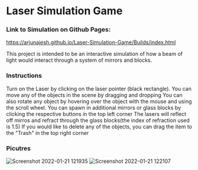 # Laser Simulation Game
### Link to Simulation on Github Pages:
https://arjunajesh.github.io/Laser-Simulation-Game/Builds/index.html

This project is intended to be an interactive simulation of how a beam of light would interact through a system of mirrors and blocks.

### Instructions
Turn on the Laser by clicking on the laser pointer (black rectangle). 
You can move any of the objects in the scene by dragging and dropping
You can also rotate any object by hovering over the object with the mouse and using the scroll wheel.
You can spawn in additional mirrors or glass blocks by clicking the respective buttons in the top left corner
The lasers will reflect off mirros and refract through the glass blocks(the index of refraction used is 1.5)
If you would like to delete any of the objects, you can drag the item to the "Trash" in the top right corner

### Picutres
![Screenshot 2022-01-21 121935](https://user-images.githubusercontent.com/34989598/150572265-55e65f96-4ac1-4510-8bcf-3363b06bed6f.jpg)
![Screenshot 2022-01-21 122107](https://user-images.githubusercontent.com/34989598/150572311-f36801d5-b71e-4394-a971-be0b78856c7f.jpg)

